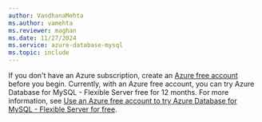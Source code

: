 ```yaml
---
author: VandhanaMehta
ms.author: vamehta
ms.reviewer: maghan
ms.date: 11/27/2024
ms.service: azure-database-mysql
ms.topic: include
---
```


If you don't have an Azure subscription, create an [Azure free account](https://azure.microsoft.com/free) before you begin. Currently, with an Azure free account, you can try Azure Database for MySQL - Flexible Server free for 12 months. For more information, see [Use an Azure free account to try Azure Database for MySQL - Flexible Server for free](../flexible-server/how-to-deploy-on-azure-free-account.md).
